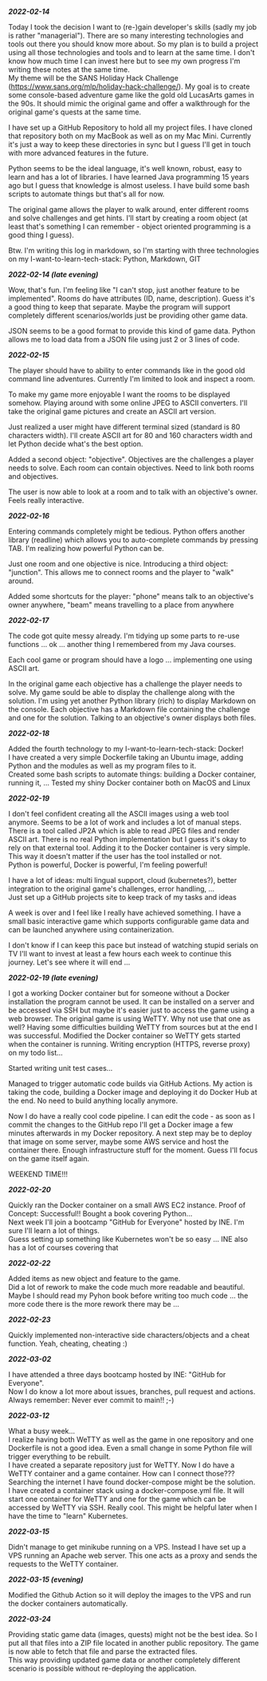 ***2022-02-14***

Today I took the decision I want to (re-)gain developer's skills (sadly my job is rather "managerial"). There are so many interesting technologies and tools out there you should know more about. So my plan is to build a project using all those technologies and tools and to learn at the same time. I don't know how much time I can invest here but to see my own progress I'm writing these notes at the same time.  
My theme will be the SANS Holiday Hack Challenge (https://www.sans.org/mlp/holiday-hack-challenge/). My goal is to create some console-based adventure game like the gold old LucasArts games in the 90s. It should mimic the original game and offer a walkthrough for the original game's quests at the same time. 

I have set up a GitHub Repository to hold all my project files. I have cloned that repository both on my MacBook as well as on my Mac Mini. Currently it's just a way to keep these directories in sync but I guess I'll get in touch with more advanced features in the future.

Python seems to be the ideal language, it's well known, robust, easy to learn and has a lot of libraries. I have learned Java programming 15 years ago but I guess that knowledge is almost useless. I have build some bash scripts to automate things but that's all for now.

The original game allows the player to walk around, enter different rooms and solve challenges and get hints. I'll start by creating a room object (at least that's something I can remember - object oriented programming is a good thing I guess).

Btw. I'm writing this log in markdown, so I'm starting with three technologies on my I-want-to-learn-tech-stack: Python, Markdown, GIT

***2022-02-14 (late evening)***

Wow, that's fun. I'm feeling like "I can't stop, just another feature to be implemented". Rooms do have attributes (ID, name, description). Guess it's a good thing to keep that separate.   Maybe the program will support completely different scenarios/worlds just be providing other game data. 

JSON seems to be a good format to provide this kind of game data. Python allows me to load data from a JSON file using just 2 or 3 lines of code.

***2022-02-15***

The player should have to ability to enter commands like in the good old command line adventures. Currently I'm limited to look and inspect a room.

To make my game more enjoyable I want the rooms to be displayed somehow. Playing around with some online JPEG to ASCII converters. I'll take the original game pictures and create an ASCII art version.

Just realized a user might have different terminal sized (standard is 80 characters width). I'll create ASCII art for 80 and 160 characters width and let Python decide what's the best option.

Added a second object: "objective". Objectives are the challenges a player needs to solve. Each room can contain objectives. Need to link both rooms and objectives.

The user is now able to look at a room and to talk with an objective's owner. Feels really interactive.

***2022-02-16***

Entering commands completely might be tedious. Python offers another library (readline) which allows you to auto-complete commands by pressing TAB. I'm realizing how powerful Python can be.

Just one room and one objective is nice. Introducing a third object: "junction". This allows me to connect rooms and the player to "walk" around.

Added some shortcuts for the player: "phone" means talk to an objective's owner anywhere, "beam" means travelling to a place from anywhere

***2022-02-17***

The code got quite messy already. I'm tidying up some parts to re-use functions ... ok ... another thing I remembered from my Java courses.

Each cool game or program should have a logo ... implementing one using ASCII art.

In the original game each objective has a challenge the player needs to solve. My game sould be able to display the challenge along with the solution. I'm using yet another Python library (rich) to display Markdown on the console. Each objective has a Markdown file containing the challenge and one for the solution. Talking to an objective's owner displays both files.

***2022-02-18***

Added the fourth technology to my I-want-to-learn-tech-stack: Docker!  
I have created a very simple Dockerfile taking an Ubuntu image, adding Python and the modules as well as my program files to it.  
Created some bash scripts to automate things: building a Docker container, running it, ...
Tested my shiny Docker container both on MacOS and Linux

***2022-02-19***

I don't feel confident creating all the ASCII images using a web tool anymore. Seems to be a lot of work and includes a lot of manual steps. There is a tool called JP2A which is able to read JPEG files and render ASCII art. There is no real Python implementation but I guess it's okay to rely on that external tool. Adding it to the Docker container is very simple. This way it doesn't matter if the user has the tool installed or not.  
Python is powerful, Docker is powerful, I'm feeling powerful!

I have a lot of ideas: multi lingual support, cloud (kubernetes?), better integration to the original game's challenges, error handling, ...  
Just set up a GitHub projects site to keep track of my tasks and ideas

A week is over and I feel like I really have achieved something. I have a small basic interactive game which supports configurable game data and can be launched anywhere using containerization. 

I don't know if I can keep this pace but instead of watching stupid serials on TV I'll want to invest at least a few hours each week to continue this journey. Let's see where it will end ...

***2022-02-19 (late evening)***

I got a working Docker container but for someone without a Docker installation the program cannot be used. It can be installed on a server and be accessed via SSH but maybe it's easier just to access the game using a web browser. The original game is using WeTTY. Why not use that one as well? Having some difficulties building WeTTY from sources but at the end I was successful. Modified the Docker container so WeTTY gets started when the container is running. Writing encryption (HTTPS, reverse proxy) on my todo list...

Started writing unit test cases...

Managed to trigger automatic code builds via GitHub Actions. My action is taking the code, building a Docker image and deploying it do Docker Hub at the end. No need to build anything locally anymore. 

Now I do have a really cool code pipeline. I can edit the code - as soon as I commit the changes to the GitHub repo I'll get a Docker image a few minutes afterwards in my Docker repository. A next step may be to deploy that image on some server, maybe some AWS service and host the container there. Enough infrastructure stuff for the moment. Guess I'll focus on the game itself again. 

WEEKEND TIME!!!

***2022-02-20***

Quickly ran the Docker container on a small AWS EC2 instance. Proof of Concept: Successful!!
Bought a book covering Python...  
Next week I'll join a bootcamp "GitHub for Everyone" hosted by INE. I'm sure I'll learn a lot of things.  
Guess setting up something like Kubernetes won't be so easy ... INE also has a lot of courses covering that 

***2022-02-22***

Added items as new object and feature to the game.  
Did a lot of rework to make the code much more readable and beautiful.  
Maybe I should read my Pyhon book before writing too much code ... the more code there is the more rework there may be ...

***2022-02-23***

Quickly implemented non-interactive side characters/objects and a cheat function.
Yeah, cheating, cheating :)

***2022-03-02***

I have attended a three days bootcamp hosted by INE: "GitHub for Everyone".  
Now I do know a lot more about issues, branches, pull request and actions.  
Always remember: Never ever commit to main!! ;-) 

***2022-03-12***

What a busy week...  
I realize having both WeTTY as well as the game in one repository and one Dockerfile is not a good idea. Even a small change in some Python file will trigger everything to be rebuilt.  
I have created a separate repository just for WeTTY.  Now I do have a WeTTY container and a game container. How can I connect those???
Searching the internet I have found docker-compose might be the solution.  
I have created a container stack using a docker-compose.yml file. It will start one container for WeTTY and one for the game which can be accessed by WeTTY via SSH. Really cool. This might be helpful later when I have the time to "learn" Kubernetes.

***2022-03-15***

Didn't manage to get minikube running on a VPS. Instead I have set up a VPS running an Apache web server. This one acts as a proxy and sends the requests to the WeTTY container.

***2022-03-15 (evening)***

Modified the Github Action so it will deploy the images to the VPS and run the docker containers automatically.

***2022-03-24***

Providing static game data (images, quests) might not be the best idea. So I put all that files into a ZIP file located in another public repository. The game is now able to fetch that file and parse the extracted files.  
This way providing updated game data or another completely different scenario is possible without re-deploying the application.
